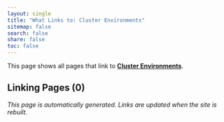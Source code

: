 ```yaml
---
layout: single
title: "What Links to: Cluster Environments"
sitemap: false
search: false
share: false
toc: false
---
```


This page shows all pages that link to **[Cluster Environments](/scicomputing/cluster_environments/)**.

## Linking Pages (0)


*This page is automatically generated. Links are updated when the site is rebuilt.*
